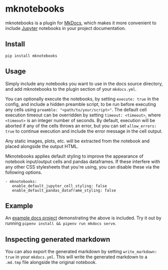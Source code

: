 # mknotebooks

mknotebooks is a plugin for [MkDocs](https://mkdocs.org), which makes it more convenient to include [Jupyter](https://jupyter.org) notebooks in your project documentation.

## Install

`pip install mknotebooks`

## Usage

Simply include any notebooks you want to use in the docs source directory, and add mknotebooks to the plugin section of your `mkdocs.yml`.

You can optionally execute the notebooks, by setting `execute: true` in the config, and include a hidden preamble script, to be run before executing any cells using `preamble: "<path/to/your/script>"`. The default cell execution timeout can be overridden by setting `timeout: <timeout>`, where `<timeout>` is an integer number of seconds.
By default, execution will be aborted if any of the cells throws an error, but you can set `allow_errors: true` to continue execution and include the error message in the cell output.

Any static images, plots, etc. will be extracted from the notebook and placed alongside the output HTML.

Mknotebooks applies default styling to improve the appearance of notebook input/output cells and pandas dataframes. If these interfere with any other CSS stylesheets that you're using, you can disable these via the following options.
```
- mknotebooks:
   enable_default_jupyter_cell_styling: false
   enable_default_pandas_dataframe_styling: false
```

## Example

An [example docs project](examples/execute_with_preamble) demonstrating the above is included. Try it out by running `pipenv install && pipenv run mkdocs serve`.

## Inspecting generated markdown

You can also export the generated markdown by setting `write_markdown: true` in your `mkdocs.yml`. This will write the generated markdown to a `.md.tmp` file alongside the original notebook.
